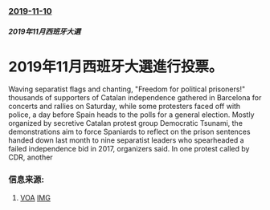 ### [2019-11-10](/news/2019/11/10/index.md)

##### 2019年11月西班牙大選
# 2019年11月西班牙大選進行投票。 

Waving separatist flags and chanting, "Freedom for political prisoners!" thousands of supporters of Catalan independence gathered in Barcelona for concerts and rallies on Saturday, while some protesters faced off with police, a day before Spain heads to the polls for a general election. Mostly organized by secretive Catalan protest group Democratic Tsunami, the demonstrations aim to force Spaniards to reflect on the prison sentences handed down last month to nine separatist leaders who spearheaded a failed independence bid in 2017, organizers said. In one protest called by CDR, another


### 信息来源:

1. [VOA](https://www.voanews.com/europe/catalan-separatists-demonstrate-election-eve) [IMG](https://media.voltron.voanews.com/Drupal/01live-166/reuters-pictures/2019/11/RTX78426.jpg)
